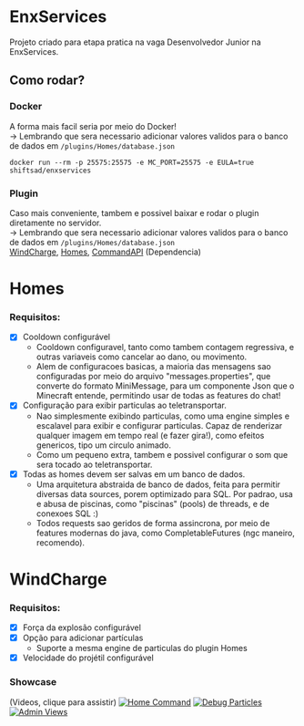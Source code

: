 # EnxServices

Projeto criado para etapa pratica na vaga Desenvolvedor Junior na EnxServices.

## Como rodar?

### Docker

A forma mais facil seria por meio do Docker!<br>
-> Lembrando que sera necessario adicionar valores validos para o banco de dados em `/plugins/Homes/database.json`

```shell
docker run --rm -p 25575:25575 -e MC_PORT=25575 -e EULA=true shiftsad/enxservices
```

### Plugin

Caso mais conveniente, tambem e possivel baixar e rodar o plugin diretamente no servidor.<br>
-> Lembrando que sera necessario adicionar valores validos para o banco de dados em `/plugins/Homes/database.json`<br>
[WindCharge](https://file.garden/ZoTRYFZJg1bmA4WJ/WindCharge.jar),
[Homes](https://file.garden/ZoTRYFZJg1bmA4WJ/Homes.jar),
[CommandAPI](https://file.garden/ZoTRYFZJg1bmA4WJ/CommandAPI-9.5.1.jar) (Dependencia)

# Homes

### Requisitos:

- [x] Cooldown configurável
    - Cooldown configuravel, tanto como tambem contagem regressiva,
      e outras variaveis como cancelar ao dano, ou movimento.
    - Alem de configuracoes basicas, a maioria das mensagens sao
      configuradas por meio do arquivo "messages.properties", que
      converte do formato MiniMessage, para um componente Json que
      o Minecraft entende, permitindo usar de todas as features do chat!
- [x] Configuração para exibir particulas ao teletransportar.
    - Nao simplesmente exibindo particulas, como uma engine simples
      e escalavel para exibir e configurar particulas. Capaz de renderizar
      qualquer imagem em tempo real (e fazer gira!), como efeitos genericos,
      tipo um circulo animado.
    - Como um pequeno extra, tambem e possivel configurar o som que
      sera tocado ao teletransportar.
- [x] Todas as homes devem ser salvas em um banco de dados.
    - Uma arquitetura abstraida de banco de dados, feita para permitir
      diversas data sources, porem optimizado para SQL. Por padrao, usa e
      abusa de piscinas, como "piscinas" (pools) de threads, e de conexoes SQL :)
    - Todos requests sao geridos de forma assincrona, por meio de features modernas
      do java, como CompletableFutures (ngc maneiro, recomendo).

# WindCharge

### Requisitos:

- [x] Força da explosão configurável
- [x] Opção para adicionar partículas
    - Suporte a mesma engine de particulas do plugin Homes
- [x] Velocidade do projétil configurável

### Showcase

(Videos, clique para assistir)
[![Home Command](https://file.garden/ZoTRYFZJg1bmA4WJ/home-cmds.jpg)](https://file.garden/ZoTRYFZJg1bmA4WJ/home-cmds.mp4)
[![Debug Particles](https://file.garden/ZoTRYFZJg1bmA4WJ/admin-view.jpg)](https://file.garden/ZoTRYFZJg1bmA4WJ/admin-view.mp4)
[![Admin Views](https://file.garden/ZoTRYFZJg1bmA4WJ/debug-particle.jpg)](https://file.garden/ZoTRYFZJg1bmA4WJ/debug-particle.mp4)
